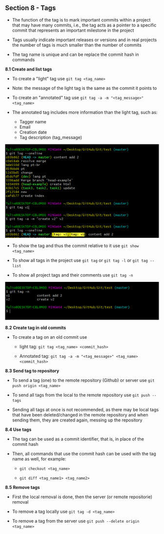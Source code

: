 ## Section 8 - Tags

* The function of the tag is to mark important commits within a project that may have many commits, i.e., the tag acts as a pointer to a specific commit that represents an important milestone in the project

* Tags usually indicate important releases or versions and in real projects the number of tags is much smaller than the number of commits

* The tag name is unique and can be replace the commit hash in commands

**8.1 Create and list tags**

* To create a "light" tag use ```git tag <tag_name>```

* Note: the message of the light tag is the same as the commit it points to

* To create an "annotated" tag use ```git tag -a -m "<tag_message>" <tag_name>```

* The annotated tag includes more information than the light tag, such as:
    * Tagger name
    * Email
    * Creation date
    * Tag description (tag_message)

![8.1](/images/create_tag.png)

* To show the tag and thus the commit relative to it use ```git show <tag_name>```

* To show all tags in the project use ```git tag``` or ```git tag -l``` or ```git tag --list```

* To show all project tags and their comments use ```git tag -n```

![8.2](/images/list_tags.png)


**8.2 Create tag in old commits**

* To create a tag on an old commit use 

    * light tag:  ```git tag <tag_name> <commit_hash>```

    * Annotated tag:  ```git tag -a -m "<tag_message>" <tag_name> <commit_hash>```

**8.3 Send tag to repository**

* To send a tag (one) to the remote repository (Github) or server use ```git push origin <tag_name>```

* To send all tags from the local to the remote repository use ```git push --tags```

* Sending all tags at once is not recommended, as there may be local tags that have been deleted/changed in the remote repository and when sending them, they are created again, messing up the repository

**8.4 Use tags**

* The tag can be used as a commit identifier, that is, in place of the commit hash

* Then, all commands that use the commit hash can be used with the tag name as well, for example:

    * ```git checkout <tag_name>```

    * ```git diff <tag_name1> <tag_name2>```

**8.5 Remove tags**

* First the local removal is done, then the server (or remote repositorie) removal

* To remove a tag locally use ```git tag -d <tag_name>```

* To remove a tag from the server use ```git push --delete origin <tag_name>```

